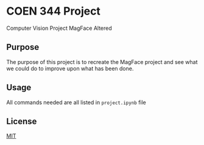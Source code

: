 # COEN 344 Project

Computer Vision Project MagFace Altered

## Purpose
The purpose of this project is to recreate the MagFace project and see what we could do to improve upon what has been done.

## Usage
All commands needed are all listed in ```project.ipynb``` file
## License
[MIT](https://choosealicense.com/licenses/mit/)